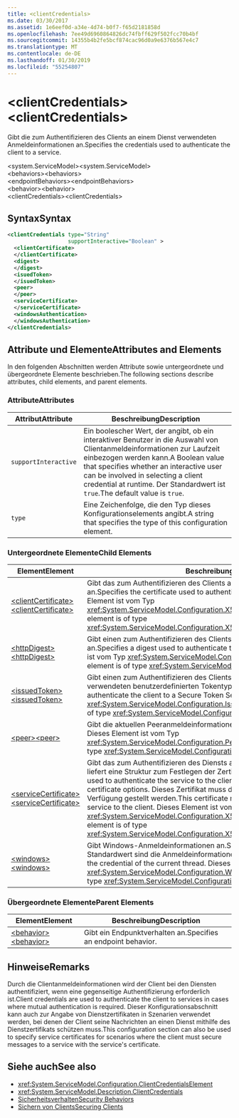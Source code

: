 ```yaml
---
title: <clientCredentials>
ms.date: 03/30/2017
ms.assetid: 1e6eef0d-a34e-4d74-b0f7-f65d2181858d
ms.openlocfilehash: 7ee49d6960864826dc74fbff629f502fcc70b4bf
ms.sourcegitcommit: 14355b4b2fe5bcf874cac96d0a9e6376b567e4c7
ms.translationtype: MT
ms.contentlocale: de-DE
ms.lasthandoff: 01/30/2019
ms.locfileid: "55254807"
---
```

# <a name="clientcredentials"></a><span data-ttu-id="2e012-101">\<clientCredentials></span><span class="sxs-lookup"><span data-stu-id="2e012-101">\<clientCredentials></span></span>
<span data-ttu-id="2e012-102">Gibt die zum Authentifizieren des Clients an einem Dienst verwendeten Anmeldeinformationen an.</span><span class="sxs-lookup"><span data-stu-id="2e012-102">Specifies the credentials used to authenticate the client to a service.</span></span>  
  
 <span data-ttu-id="2e012-103">\<system.ServiceModel></span><span class="sxs-lookup"><span data-stu-id="2e012-103">\<system.ServiceModel></span></span>  
<span data-ttu-id="2e012-104">\<behaviors></span><span class="sxs-lookup"><span data-stu-id="2e012-104">\<behaviors></span></span>  
<span data-ttu-id="2e012-105">\<endpointBehaviors></span><span class="sxs-lookup"><span data-stu-id="2e012-105">\<endpointBehaviors></span></span>  
<span data-ttu-id="2e012-106">\<behavior></span><span class="sxs-lookup"><span data-stu-id="2e012-106">\<behavior></span></span>  
<span data-ttu-id="2e012-107">\<clientCredentials></span><span class="sxs-lookup"><span data-stu-id="2e012-107">\<clientCredentials></span></span>  
  
## <a name="syntax"></a><span data-ttu-id="2e012-108">Syntax</span><span class="sxs-lookup"><span data-stu-id="2e012-108">Syntax</span></span>  
  
```xml  
<clientCredentials type="String"
                   supportInteractive="Boolean" >
  <clientCertificate>
  </clientCertificate>
  <digest>
  </digest>
  <isuedToken>
  </isuedToken>
  <peer>
  </peer>
  <serviceCertificate>
  </serviceCertificate>
  <windowsAuthentication>
  </windowsAuthentication>
</clientCredentials>
```  
  
## <a name="attributes-and-elements"></a><span data-ttu-id="2e012-109">Attribute und Elemente</span><span class="sxs-lookup"><span data-stu-id="2e012-109">Attributes and Elements</span></span>  
 <span data-ttu-id="2e012-110">In den folgenden Abschnitten werden Attribute sowie untergeordnete und übergeordnete Elemente beschrieben.</span><span class="sxs-lookup"><span data-stu-id="2e012-110">The following sections describe attributes, child elements, and parent elements.</span></span>  
  
### <a name="attributes"></a><span data-ttu-id="2e012-111">Attribute</span><span class="sxs-lookup"><span data-stu-id="2e012-111">Attributes</span></span>  
  
|<span data-ttu-id="2e012-112">Attribut</span><span class="sxs-lookup"><span data-stu-id="2e012-112">Attribute</span></span>|<span data-ttu-id="2e012-113">Beschreibung</span><span class="sxs-lookup"><span data-stu-id="2e012-113">Description</span></span>|  
|---------------|-----------------|  
|`supportInteractive`|<span data-ttu-id="2e012-114">Ein boolescher Wert, der angibt, ob ein interaktiver Benutzer in die Auswahl von Clientanmeldeinformationen zur Laufzeit einbezogen werden kann.</span><span class="sxs-lookup"><span data-stu-id="2e012-114">A Boolean value that specifies whether an interactive user can be involved in selecting a client credential at runtime.</span></span> <span data-ttu-id="2e012-115">Der Standardwert ist `true`.</span><span class="sxs-lookup"><span data-stu-id="2e012-115">The default value is `true`.</span></span>|  
|`type`|<span data-ttu-id="2e012-116">Eine Zeichenfolge, die den Typ dieses Konfigurationselements angibt.</span><span class="sxs-lookup"><span data-stu-id="2e012-116">A string that specifies the type of this configuration element.</span></span>|  
  
### <a name="child-elements"></a><span data-ttu-id="2e012-117">Untergeordnete Elemente</span><span class="sxs-lookup"><span data-stu-id="2e012-117">Child Elements</span></span>  
  
|<span data-ttu-id="2e012-118">Element</span><span class="sxs-lookup"><span data-stu-id="2e012-118">Element</span></span>|<span data-ttu-id="2e012-119">Beschreibung</span><span class="sxs-lookup"><span data-stu-id="2e012-119">Description</span></span>|  
|-------------|-----------------|  
|[<span data-ttu-id="2e012-120">\<clientCertificate></span><span class="sxs-lookup"><span data-stu-id="2e012-120">\<clientCertificate></span></span>](../../../../../docs/framework/configure-apps/file-schema/wcf/clientcertificate-of-clientcredentials-element.md)|<span data-ttu-id="2e012-121">Gibt das zum Authentifizieren des Clients am Dienst verwendete Zertifikat an.</span><span class="sxs-lookup"><span data-stu-id="2e012-121">Specifies the certificate used to authenticate the client to the service.</span></span> <span data-ttu-id="2e012-122">Dieses Element ist vom Typ <xref:System.ServiceModel.Configuration.X509InitiatorCertificateClientElement>.</span><span class="sxs-lookup"><span data-stu-id="2e012-122">This element is of type <xref:System.ServiceModel.Configuration.X509InitiatorCertificateClientElement>.</span></span>|  
|[<span data-ttu-id="2e012-123">\<httpDigest></span><span class="sxs-lookup"><span data-stu-id="2e012-123">\<httpDigest></span></span>](../../../../../docs/framework/configure-apps/file-schema/wcf/httpdigest-element.md)|<span data-ttu-id="2e012-124">Gibt einen zum Authentifizieren des Clients am Dienst verwendeten Hashwert an.</span><span class="sxs-lookup"><span data-stu-id="2e012-124">Specifies a digest used to authenticate the client to the service.</span></span> <span data-ttu-id="2e012-125">Dieses Element ist vom Typ <xref:System.ServiceModel.Configuration.HttpDigestClientElement>.</span><span class="sxs-lookup"><span data-stu-id="2e012-125">This element is of type <xref:System.ServiceModel.Configuration.HttpDigestClientElement>.</span></span>|  
|[<span data-ttu-id="2e012-126">\<issuedToken></span><span class="sxs-lookup"><span data-stu-id="2e012-126">\<issuedToken></span></span>](../../../../../docs/framework/configure-apps/file-schema/wcf/issuedtoken.md)|<span data-ttu-id="2e012-127">Gibt einen zum Authentifizieren des Clients an einem Secure Token Service (STS) verwendeten benutzerdefinierten Tokentyp an.</span><span class="sxs-lookup"><span data-stu-id="2e012-127">Specifies a custom token type used to authenticate the client to a Secure Token Service (STS).</span></span> <span data-ttu-id="2e012-128">Dieses Element ist vom Typ <xref:System.ServiceModel.Configuration.IssuedTokenClientElement>.</span><span class="sxs-lookup"><span data-stu-id="2e012-128">This element is of type <xref:System.ServiceModel.Configuration.IssuedTokenClientElement>.</span></span>|  
|[<span data-ttu-id="2e012-129">\<peer></span><span class="sxs-lookup"><span data-stu-id="2e012-129">\<peer></span></span>](../../../../../docs/framework/configure-apps/file-schema/wcf/peer-of-clientcredentials-element.md)|<span data-ttu-id="2e012-130">Gibt die aktuellen Peeranmeldeinformationen an.</span><span class="sxs-lookup"><span data-stu-id="2e012-130">Specifies a current peer credential.</span></span> <span data-ttu-id="2e012-131">Dieses Element ist vom Typ <xref:System.ServiceModel.Configuration.PeerCredentialElement>.</span><span class="sxs-lookup"><span data-stu-id="2e012-131">This element is of type <xref:System.ServiceModel.Configuration.PeerCredentialElement>.</span></span>|  
|[<span data-ttu-id="2e012-132">\<serviceCertificate></span><span class="sxs-lookup"><span data-stu-id="2e012-132">\<serviceCertificate></span></span>](../../../../../docs/framework/configure-apps/file-schema/wcf/servicecertificate-of-clientcredentials-element.md)|<span data-ttu-id="2e012-133">Gibt das zum Authentifizieren des Diensts am Client verwendete Zertifikat an und liefert eine Struktur zum Festlegen der Zertifikatsoptionen.</span><span class="sxs-lookup"><span data-stu-id="2e012-133">Specifies the certificate used to authenticate the service to the client and provides a structure for setting certificate options.</span></span> <span data-ttu-id="2e012-134">Dieses Zertifikat muss dem Client out-of-band vom Dienst zur Verfügung gestellt werden.</span><span class="sxs-lookup"><span data-stu-id="2e012-134">This certificate must be supplied out-of-band from the service to the client.</span></span> <span data-ttu-id="2e012-135">Dieses Element ist vom Typ <xref:System.ServiceModel.Configuration.X509RecipientCertificateClientElement>.</span><span class="sxs-lookup"><span data-stu-id="2e012-135">This element is of type <xref:System.ServiceModel.Configuration.X509RecipientCertificateClientElement>.</span></span>|  
|[<span data-ttu-id="2e012-136">\<windows></span><span class="sxs-lookup"><span data-stu-id="2e012-136">\<windows></span></span>](../../../../../docs/framework/configure-apps/file-schema/wcf/windows-of-clientcredentials-element.md)|<span data-ttu-id="2e012-137">Gibt Windows-Anmeldeinformationen an.</span><span class="sxs-lookup"><span data-stu-id="2e012-137">Specifies a Windows credential.</span></span> <span data-ttu-id="2e012-138">Der Standardwert sind die Anmeldeinformationen des aktuellen Threads.</span><span class="sxs-lookup"><span data-stu-id="2e012-138">The default is the credential of the current thread.</span></span> <span data-ttu-id="2e012-139">Dieses Element ist vom Typ <xref:System.ServiceModel.Configuration.WindowsClientElement>.</span><span class="sxs-lookup"><span data-stu-id="2e012-139">This element is of type <xref:System.ServiceModel.Configuration.WindowsClientElement>.</span></span>|  
  
### <a name="parent-elements"></a><span data-ttu-id="2e012-140">Übergeordnete Elemente</span><span class="sxs-lookup"><span data-stu-id="2e012-140">Parent Elements</span></span>  
  
|<span data-ttu-id="2e012-141">Element</span><span class="sxs-lookup"><span data-stu-id="2e012-141">Element</span></span>|<span data-ttu-id="2e012-142">Beschreibung</span><span class="sxs-lookup"><span data-stu-id="2e012-142">Description</span></span>|  
|-------------|-----------------|  
|[<span data-ttu-id="2e012-143">\<behavior></span><span class="sxs-lookup"><span data-stu-id="2e012-143">\<behavior></span></span>](../../../../../docs/framework/configure-apps/file-schema/wcf/behavior-of-endpointbehaviors.md)|<span data-ttu-id="2e012-144">Gibt ein Endpunktverhalten an.</span><span class="sxs-lookup"><span data-stu-id="2e012-144">Specifies an endpoint behavior.</span></span>|  
  
## <a name="remarks"></a><span data-ttu-id="2e012-145">Hinweise</span><span class="sxs-lookup"><span data-stu-id="2e012-145">Remarks</span></span>  
 <span data-ttu-id="2e012-146">Durch die Clientanmeldeinformationen wird der Client bei den Diensten authentifiziert, wenn eine gegenseitige Authentifizierung erforderlich ist.</span><span class="sxs-lookup"><span data-stu-id="2e012-146">Client credentials are used to authenticate the client to services in cases where mutual authentication is required.</span></span> <span data-ttu-id="2e012-147">Dieser Konfigurationsabschnitt kann auch zur Angabe von Dienstzertifikaten in Szenarien verwendet werden, bei denen der Client seine Nachrichten an einen Dienst mithilfe des Dienstzertifikats schützen muss.</span><span class="sxs-lookup"><span data-stu-id="2e012-147">This configuration section can also be used to specify service certificates for scenarios where the client must secure messages to a service with the service's certificate.</span></span>  
  
## <a name="see-also"></a><span data-ttu-id="2e012-148">Siehe auch</span><span class="sxs-lookup"><span data-stu-id="2e012-148">See also</span></span>
- <xref:System.ServiceModel.Configuration.ClientCredentialsElement>
- <xref:System.ServiceModel.Description.ClientCredentials>
- [<span data-ttu-id="2e012-149">Sicherheitsverhalten</span><span class="sxs-lookup"><span data-stu-id="2e012-149">Security Behaviors</span></span>](../../../../../docs/framework/wcf/feature-details/security-behaviors-in-wcf.md)
- [<span data-ttu-id="2e012-150">Sichern von Clients</span><span class="sxs-lookup"><span data-stu-id="2e012-150">Securing Clients</span></span>](../../../../../docs/framework/wcf/securing-clients.md)
